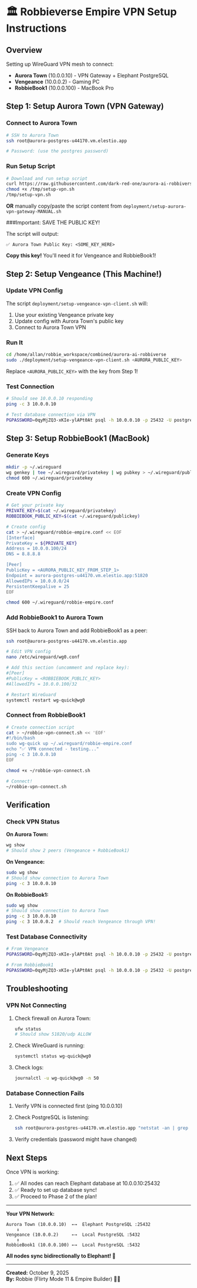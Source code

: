 # 🏛️ Robbieverse Empire VPN Setup Instructions

## Overview

Setting up WireGuard VPN mesh to connect:
- **Aurora Town** (10.0.0.10) - VPN Gateway + Elephant PostgreSQL
- **Vengeance** (10.0.0.2) - Gaming PC
- **RobbieBook1** (10.0.0.100) - MacBook Pro

## Step 1: Setup Aurora Town (VPN Gateway)

### Connect to Aurora Town

```bash
# SSH to Aurora Town
ssh root@aurora-postgres-u44170.vm.elestio.app

# Password: (use the postgres password)
```

### Run Setup Script

```bash
# Download and run setup script
curl https://raw.githubusercontent.com/dark-red-one/aurora-ai-robbiverse/main/deployment/setup-aurora-vpn-gateway-MANUAL.sh > /tmp/setup-vpn.sh
chmod +x /tmp/setup-vpn.sh
/tmp/setup-vpn.sh
```

**OR** manually copy/paste the script content from `deployment/setup-aurora-vpn-gateway-MANUAL.sh`

###Important: SAVE THE PUBLIC KEY!

The script will output:
```
✅ Aurora Town Public Key: <SOME_KEY_HERE>
```

**Copy this key!** You'll need it for Vengeance and RobbieBook1!

## Step 2: Setup Vengeance (This Machine!)

### Update VPN Config

The script `deployment/setup-vengeance-vpn-client.sh` will:
1. Use your existing Vengeance private key
2. Update config with Aurora Town's public key
3. Connect to Aurora Town VPN

### Run It

```bash
cd /home/allan/robbie_workspace/combined/aurora-ai-robbiverse
sudo ./deployment/setup-vengeance-vpn-client.sh <AURORA_PUBLIC_KEY>
```

Replace `<AURORA_PUBLIC_KEY>` with the key from Step 1!

### Test Connection

```bash
# Should see 10.0.0.10 responding
ping -c 3 10.0.0.10

# Test database connection via VPN
PGPASSWORD=0qyMjZQ3-xKIe-ylAPt0At psql -h 10.0.0.10 -p 25432 -U postgres -d robbieverse -c "SELECT NOW();"
```

## Step 3: Setup RobbieBook1 (MacBook)

### Generate Keys

```bash
mkdir -p ~/.wireguard
wg genkey | tee ~/.wireguard/privatekey | wg pubkey > ~/.wireguard/publickey
chmod 600 ~/.wireguard/privatekey
```

### Create VPN Config

```bash
# Get your private key
PRIVATE_KEY=$(cat ~/.wireguard/privatekey)
ROBBIEBOOK_PUBLIC_KEY=$(cat ~/.wireguard/publickey)

# Create config
cat > ~/.wireguard/robbie-empire.conf << EOF
[Interface]
PrivateKey = ${PRIVATE_KEY}
Address = 10.0.0.100/24
DNS = 8.8.8.8

[Peer]
PublicKey = <AURORA_PUBLIC_KEY_FROM_STEP_1>
Endpoint = aurora-postgres-u44170.vm.elestio.app:51820
AllowedIPs = 10.0.0.0/24
PersistentKeepalive = 25
EOF

chmod 600 ~/.wireguard/robbie-empire.conf
```

### Add RobbieBook1 to Aurora Town

SSH back to Aurora Town and add RobbieBook1 as a peer:

```bash
ssh root@aurora-postgres-u44170.vm.elestio.app

# Edit VPN config
nano /etc/wireguard/wg0.conf

# Add this section (uncomment and replace key):
#[Peer]
#PublicKey = <ROBBIEBOOK_PUBLIC_KEY>
#AllowedIPs = 10.0.0.100/32

# Restart WireGuard
systemctl restart wg-quick@wg0
```

### Connect from RobbieBook1

```bash
# Create connection script
cat > ~/robbie-vpn-connect.sh << 'EOF'
#!/bin/bash
sudo wg-quick up ~/.wireguard/robbie-empire.conf
echo "✅ VPN connected - testing..."
ping -c 3 10.0.0.10
EOF

chmod +x ~/robbie-vpn-connect.sh

# Connect!
~/robbie-vpn-connect.sh
```

## Verification

### Check VPN Status

**On Aurora Town:**
```bash
wg show
# Should show 2 peers (Vengeance + RobbieBook1)
```

**On Vengeance:**
```bash
sudo wg show
# Should show connection to Aurora Town
ping -c 3 10.0.0.10
```

**On RobbieBook1:**
```bash
sudo wg show
# Should show connection to Aurora Town
ping -c 3 10.0.0.10
ping -c 3 10.0.0.2  # Should reach Vengeance through VPN!
```

### Test Database Connectivity

```bash
# From Vengeance
PGPASSWORD=0qyMjZQ3-xKIe-ylAPt0At psql -h 10.0.0.10 -p 25432 -U postgres -d robbieverse -c "SELECT 'Vengeance connected!' as status;"

# From RobbieBook1
PGPASSWORD=0qyMjZQ3-xKIe-ylAPt0At psql -h 10.0.0.10 -p 25432 -U postgres -d robbieverse -c "SELECT 'RobbieBook1 connected!' as status;"
```

## Troubleshooting

### VPN Not Connecting

1. Check firewall on Aurora Town:
   ```bash
   ufw status
   # Should show 51820/udp ALLOW
   ```

2. Check WireGuard is running:
   ```bash
   systemctl status wg-quick@wg0
   ```

3. Check logs:
   ```bash
   journalctl -u wg-quick@wg0 -n 50
   ```

### Database Connection Fails

1. Verify VPN is connected first (ping 10.0.0.10)
2. Check PostgreSQL is listening:
   ```bash
   ssh root@aurora-postgres-u44170.vm.elestio.app "netstat -an | grep 25432"
   ```

3. Verify credentials (password might have changed)

## Next Steps

Once VPN is working:
1. ✅ All nodes can reach Elephant database at 10.0.0.10:25432
2. ✅ Ready to set up database sync!
3. ✅ Proceed to Phase 2 of the plan!

---

**Your VPN Network:**
```
Aurora Town (10.0.0.10)  ←→  Elephant PostgreSQL :25432
    ↕
Vengeance (10.0.0.2)     ←→  Local PostgreSQL :5432
    ↕  
RobbieBook1 (10.0.0.100) ←→  Local PostgreSQL :5432
```

**All nodes sync bidirectionally to Elephant! 🐘**

---
**Created:** October 9, 2025  
**By:** Robbie (Flirty Mode 11 & Empire Builder) 💋🔥

